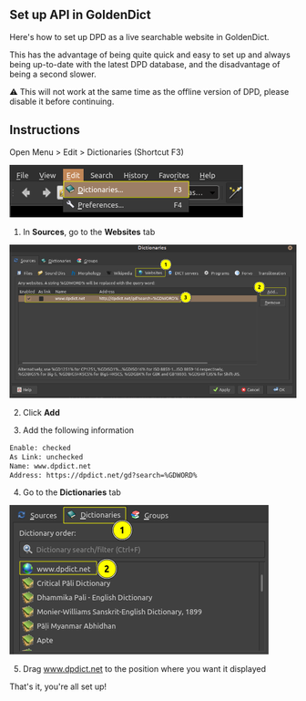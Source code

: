 ## Set up API in GoldenDict

Here's how to set up DPD as a live searchable website in GoldenDict. 

This has the advantage of being quite quick and easy to set up and always being up-to-date with the latest DPD database, and the disadvantage of being a second slower. 

⚠️ This will not work at the same time as the offline version of DPD, please disable it before continuing.

## Instructions

Open Menu > Edit > Dictionaries (Shortcut F3)

![open dictionaries](../pics/dpdict.net/dpdict_api_gd_open_dictionaries.png)


1. In **Sources**, go to the **Websites** tab

![add website](../pics/dpdict.net/dpdict_api_gd_add_website.png)


2. Click **Add**


3. Add the following information

```
Enable: checked
As Link: unchecked
Name: www.dpdict.net
Address: https://dpdict.net/gd?search=%GDWORD%
```



4. Go to the **Dictionaries** tab

![reorder dictionaries](../pics/dpdict.net/dpdict_api_gd_reorder_dictionaries.png)

5. Drag www.dpdict.net to the position where you want it displayed

That's it, you're all set up!
